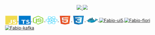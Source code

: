 <div align="center">
  <a href="https://github.com/SJ-Fabio">
  <img height="180em" src="https://github-readme-stats.vercel.app/api?username=SJ-Fabio&show_icons=true&theme=dracula&include_all_commits=true&count_private=true"/>
  <img height="180em" src="https://github-readme-stats.vercel.app/api/top-langs/?username=SJ-Fabio&layout=compact&langs_count=7&theme=dracula"/>
</div>
  
  <div style="display: inline_block"><br>
  <img align="center" alt="Fabio-Js" height="30" width="40" src="https://raw.githubusercontent.com/devicons/devicon/master/icons/javascript/javascript-plain.svg">
  <img align="center" alt="Fabio-Ts" height="30" width="40" src="https://raw.githubusercontent.com/devicons/devicon/master/icons/typescript/typescript-plain.svg">
  <img align="center" alt="Fabio-node" height="30" width="40" src="https://raw.githubusercontent.com/devicons/devicon/master/icons/nodejs/nodejs-original.svg">
  <img align="center" alt="Fabio-React" height="30" width="40" src="https://raw.githubusercontent.com/devicons/devicon/master/icons/react/react-original.svg">
  <img align="center" alt="Fabio-HTML" height="30" width="40" src="https://raw.githubusercontent.com/devicons/devicon/master/icons/html5/html5-original.svg">
  <img align="center" alt="Fabio-CSS" height="30" width="40" src="https://raw.githubusercontent.com/devicons/devicon/master/icons/css3/css3-original.svg">
  <img align="center" alt="Fabio-docker" height="30" width="40" src="https://raw.githubusercontent.com/devicons/devicon/master/icons/docker/docker-original.svg">
  <img align="center" alt="Fabio-ui5" height="30" width="40" src="https://openui5.org/5bdd288371ed8100415f04563acc8dfe/phenix_blue.svg">
  <img align="center" alt="Fabio-fiori" height="30" width="40" src="https://logodix.com/logo/2063671.png">
    <img align="center" alt="Fabio-kafka" height="30" width="60" src="https://www.vectorlogo.zone/logos/apache_kafka/apache_kafka-ar21.svg">

</div>
